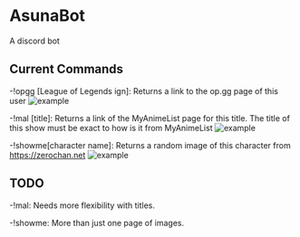 # AsunaBot
A discord bot

## Current Commands
-!opgg [League of Legends ign]: Returns a link to the op.gg page of this user
![example](https://i.imgur.com/udgpzmB.png)

-!mal [title]: Returns a link of the MyAnimeList page for this title. The title of this show must be exact to how is it from MyAnimeList
![example](https://i.imgur.com/WIqEZyC.png)

-!showme[character name]: Returns a random image of this character from https://zerochan.net
![example](https://i.imgur.com/L4dvRza.png)

## TODO
-!mal: Needs more flexibility with titles. 

-!showme: More than just one page of images.
